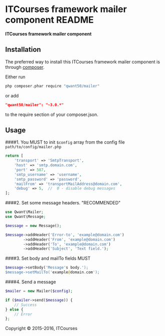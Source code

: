 ITCourses framework mailer component README
============

**ITCourses framework mailer component**



## Installation

The preferred way to install this ITCourses framework mailer component is through [composer](http://getcomposer.org/download/).

Either run

```sh
php composer.phar require "qwant50/mailer"
```

or add

```json
"qwant50/mailer": "~3.0.*"
```

to the require section of your composer.json.


## Usage

####1. You MUST to init `$config` array from the config file `path/to/config/mailer.php`

```php
return [
    'transport' => 'SmtpTransport',
    'host' => 'smtp.domain.com',
    'port' => 587,
    'smtp_username' => 'username',
    'smtp_password' => 'password',
    'mailFrom' => 'transportMailAddress@domain.com',
    'debug' => 5,  //  0 - disable debug messages
];
```

####2. Set some message headers. "RECOMMENDED"

```php
use Qwant\Mailer;
use Qwant\Message;

$message = new Message();

$message->addHeader('Error-to', 'example@domain.com')
        ->addHeader('From', 'example@domain.com')
        ->addHeader('To', 'example@domain.com')
        ->addHeader('Subject', 'Text field.');
```

####3. Set body and mailTo fields MUST

```php
$message->setBody('Message's body.');
$message->setMailTo('example@domain.com');
```

####4. Send a message

```php
$mailer = new Mailer($config);

if ($mailer->send($message)) {
    // Success
} else {
    // Error
};
```

Copyright © 2015-2016, ITCourses
